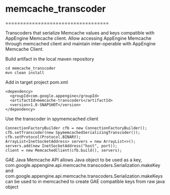 # memcache_transcoder
===================================

Transcoders that serialize Memcache values and keys compatible with AppEngine
Memcache client. Allow accessing AppEngine Memcache through memcached client
and maintain inter-operable with AppEngine Memcache Client.

Build artifact in the local maven repository

    cd memcache_transcoder
    mvn clean install

Add in target project pom.xml

    <dependency>
      <groupId>com.google.appengine</groupId>
      <artifactId>memcache-transcoders</artifactId>
      <version>1.0-SNAPSHOT</version>
    </dependency>

Use the transcoder in spymemcached client

    ConnectionFactoryBuilder cfb = new ConnectionFactoryBuilder();
    cfb.setTranscoder(new SpymemcachedSerializingTranscoder());
    cfb.setProtocol(Protocol.BINARY);
    ArrayList<InetSocketAddress> servers = new ArrayList<>();
    servers.add(new InetSocketAddress("host", port));
    client = new MemcachedClient(cfb.build(), servers);

GAE Java Memcache API allows Java object to be used as a key,
com.google.appengine.api.memcache.transcoders.Serialization.makeKey and
com.google.appengine.api.memcache.transcoders.Serialization.makeKeys can be used
to in memcached to create GAE compatible keys from raw java object

